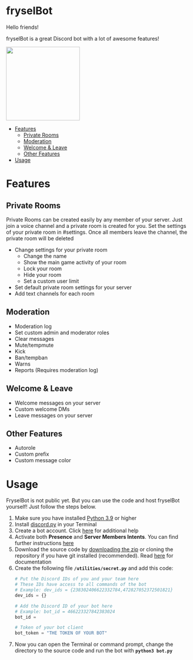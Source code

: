# **fryselBot**

Hello friends! 

fryselBot is a great Discord bot with a lot of awesome features!

<img src="https://github.com/Fynn-F/fryselBot/blob/master/fryselBot-logo.png" alt="" width="200"/>

- [Features](https://github.com/Fynn-F/fryselBot#features)
  - [Private Rooms](https://github.com/Fynn-F/fryselBot#private-rooms)
  - [Moderation](https://github.com/Fynn-F/fryselBot#moderation)
  - [Welcome & Leave](https://github.com/Fynn-F/fryselBot#welcome--leave)
  - [Other Features](https://github.com/Fynn-F/fryselBot#other-features)
- [Usage](https://github.com/Fynn-F/fryselBot#usage)

# **Features**
## **Private Rooms**
Private Rooms can be created easily by any member of your server.
Just join a voice channel and a private room is created for you.
Set the settings of your private room in #settings.
Once all members leave the channel, the private room will be deleted
- Change settings for your private room
  - Change the name
  - Show the main game activity of your room
  - Lock your room
  - Hide your room
  - Set a custom user limit
- Set default private room settings for your server
- Add text channels for each room

## **Moderation**
- Moderation log
- Set custom admin and moderator roles
- Clear messages
- Mute/tempmute
- Kick
- Ban/tempban
- Warns
- Reports (Requires moderation log)

## **Welcome & Leave**
- Welcome messages on your server
- Custom welcome DMs
- Leave messages on your server

## **Other Features**
- Autorole
- Custom prefix
- Custom message color


# **Usage**
FryselBot is not public yet. But you can use the code and host fryselBot yourself! Just follow the steps below.

1. Make sure you have installed [Python 3.9](https://www.python.org/downloads/) or higher
2. Install [discord.py](https://discordpy.readthedocs.io/en/latest/intro.html) in your Terminal
3. Create a bot account. Click [here](https://discordpy.readthedocs.io/en/latest/discord.html) for additional help
4. Activate both **Presence** and **Server Members Intents**. You can find further instructions [here](https://discordpy.readthedocs.io/en/latest/intents.html#privileged-intents)
5. Download the source code by [downloading the zip](https://github.com/Fynn-F/fryselBot/archive/refs/heads/master.zip) or cloning the repository if you have git installed (recommended). Read [here](https://docs.github.com/en/github/creating-cloning-and-archiving-repositories/cloning-a-repository-from-github/cloning-a-repository) for documentation
6. Create the following file **`/utilities/secret.py`** and add this code:
    ```python
    # Put the Discord IDs of you and your team here
    # These IDs have access to all commands of the bot
    # Example: dev_ids = {238302406622332784,472827052372501821}
    dev_ids = {}

    # Add the Discord ID of your bot here
    # Example: bot_id = 466223327842383024
    bot_id = 

    # Token of your bot client
    bot_token = "THE TOKEN OF YOUR BOT"
    ```
7. Now you can open the Terminal or command prompt, change the directory to the source code and run the bot with **`python3 bot.py`**



